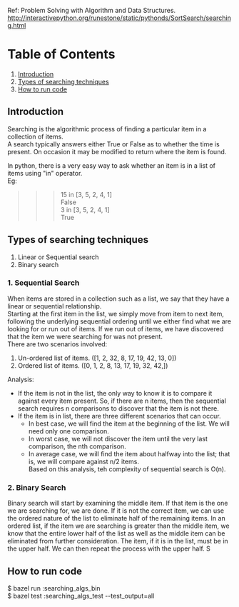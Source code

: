 Ref: Problem Solving with Algorithm and Data Structures.  
http://interactivepython.org/runestone/static/pythonds/SortSearch/searching.html

# Table of Contents
1. [Introduction](#section1)
2. [Types of searching techniques](#section2)
3. [How to run code](#section3)

## Introduction <a name="section1"></a>
Searching is the algorithmic process of finding a particular item in a  
collection of items.  
A search typically answers either True or False as to whether the time is  
present. On occasion it may be modified to return where the item is found.  

In python, there is a very easy way to ask whether an item is in a list of  items using "in" operator.  
Eg:  
>>> 15 in [3, 5, 2, 4, 1]  
False  
>>> 3 in [3, 5, 2, 4, 1]  
True  

## Types of searching techniques <a name="section2"></a>  
1. Linear or Sequential search  
2. Binary search  


### 1. Sequential Search <a name="section2.1"></a>  
When items are stored in a collection such as a list, we say that they have a  
linear or sequential relationship.  
Starting at the first item in the list, we simply move from item to next item,  
following the underlying sequential ordering until we either find what we are  
looking for or run out of items. If we run out of items, we have discovered  that the item we were searching for was not present.  
There are two scenarios involved:  
1. Un-ordered list of items. ([1, 2, 32, 8, 17, 19, 42, 13, 0])  
2. Ordered list of items. ([0, 1, 2, 8, 13, 17, 19, 32, 42,])  

Analysis:  
- If the item is not in the list, the only way to know it is to compare it   against every item present. So, if there are n items, then the sequential   search requires n comparisons to discover that the item is not there.  
- If the item is in list, there are three different scenarios that can occur.  
  * In best case, we will find the item at the beginning of the list. We will  need only one comparison.  
  * In worst case, we will not discover the item until the very last  comparison, the nth comparison.  
  * In average case, we will find the item about halfway into the list; that   is, we will compare against n/2 items.  
Based on this analysis, teh complexity of sequential search is O(n).  


### 2. Binary Search <a name="section2.2"></a>  
Binary search will start by examining the middle item. If that item is the one we are searching for, we are done. If it is not the correct item, we can use the ordered nature of the list to eliminate half of the remaining items.
In an ordered list, if the item we are searching is greater than the middle item, we know that the entire lower half of the list as well as the middle item can be eliminated from further consideration. The item, if it is in the list, must be in the upper half.
We can then repeat the process with the upper half. S 

## How to run code <a name="section3"></a>  
$ bazel run :searching_algs_bin  
$ bazel test :searching_algs_test --test_output=all  
